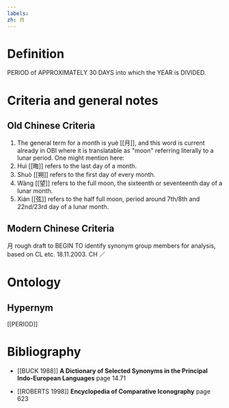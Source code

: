 ```yaml
---
labels: 
zh: 月
---
```


# Definition
PERIOD of APPROXIMATELY 30 DAYS into which the YEAR is DIVIDED.
# Criteria and general notes
## Old Chinese Criteria
1. The general term for a month is yuè [[月]], and this word is current already in OBI where it is translatable as "moon" referring literally to a lunar period.
One might mention here:
2. Huì [[晦]] refers to the last day of a month.
3. Shuò [[朔]] refers to the first day of every month.
4. Wàng [[望]] refers to the full moon, the sixteenth or seventeenth day of a lunar month.
5. Xián [[弦]] refers to the half full moon, period around 7th/8th and 22nd/23rd day of a lunar month.
## Modern Chinese Criteria
月
rough draft to BEGIN TO identify synonym group members for analysis, based on CL etc. 18.11.2003. CH ／
# Ontology

## Hypernym
[[PERIOD]]
# Bibliography
- [[BUCK 1988]]
**A Dictionary of Selected Synonyms in the Principal Indo-European Languages** page 14.71

- [[ROBERTS 1998]]
**Encyclopedia of Comparative Iconography** page 623
